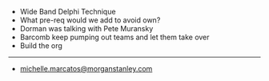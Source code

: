 - Wide Band Delphi Technique
- What pre-req would we add to avoid own?
- Dorman was talking with Pete Muransky
- Barcomb keep pumping out teams and let them take over
- Build the org
- ---
- michelle.marcatos@morganstanley.com